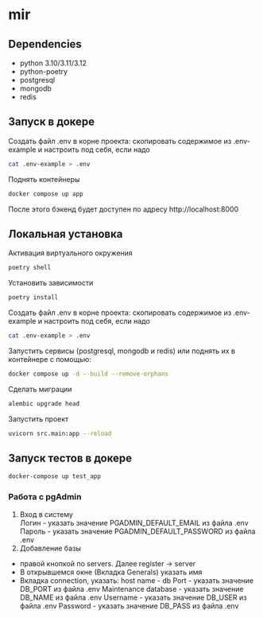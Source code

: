# mir

## Dependencies
* python 3.10/3.11/3.12
* python-poetry
* postgresql
* mongodb
* redis


## Запуск в докере
Создать файл .env в корне проекта: скопировать содержимое из .env-example и настроить под себя, если надо
```sh
cat .env-example > .env
```
Поднять контейнеры
```sh
docker compose up app
```
После этого бэкенд будет доступен по адресу http://localhost:8000 

## Локальная установка
Активация виртуального окружения
```sh
poetry shell
```
Установить зависимости
```sh
poetry install
```
Создать файл .env в корне проекта: скопировать содержимое из .env-example и настроить под себя, если надо
```sh
cat .env-example > .env
```
Запустить сервисы (postgresql, mongodb и redis) или поднять их в контейнере с помощью:
```sh
docker compose up -d --build --remove-orphans
```
Сделать миграции
```sh
alembic upgrade head
```
Запустить проект
```sh
uvicorn src.main:app --reload
```

## Запуск тестов в докере
```sh
docker-compose up test_app
```

### Работа с pgAdmin
1. Вход в систему  
Логин - указать значение PGADMIN_DEFAULT_EMAIL из файла .env
Пароль - указать значение PGADMIN_DEFAULT_PASSWORD из файла .env
2. Добавление базы
 - правой кнопкой по servers. Далее register -> server
 - В открывшемся окне (Вкладка Generals) указать имя
 - Вкладка connection, указать:
host name - db
Port - указать значение DB_PORT из файла .env
Maintenance database - указать значение DB_NAME из файла .env
Username - указать значение DB_USER из файла .env
Password - указать значение DB_PASS из файла .env
